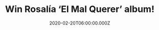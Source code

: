 ---
campaign-uuid: "c-3816d328-2c84-41ad-bcbe-bfa496e4e1d4"
type: "Competition"
category: "Music"
date: "2020-02-20T06:00:00.000Z"
end-date: "2020-03-20T23:59:00.000Z"
disable-form: false
is_promoted: false
has_entry_page: true
title: "Win Rosalía ‘El Mal Querer’ album!"
competition-description: "<p>Everybody’s talking about her. She’s everywhere. We are\
  \ talking about the talented Spanish singer Rosalía. The recent Grammy Award winner\
  \ is smashing every stage around the world and we want to give away her amazing\
  \ album ‘El Mal Querer’ to one lucky member.</p>\n<p>Are you her biggest fan? Click\
  \ below and it could be yours.</p>\n"
hero-header: "Win Rosalía ‘El Mal Querer’ album!"
terms-confirmation: "N/A"
banner-img: "https://assets.expresslyapp.com/asset-dad88663-6de1-424f-8547-4d97c8ba3618.jpg"
logo-left-href: "aaa.nme.com"
logo-left-image: "https://assets.expresslyapp.com/asset-510971e4-c7d4-4351-ac95-869bbb3249e8.jpg"
logo-left-title: "NME AAA"
bg-image-hero: "https://assets.expresslyapp.com/asset-9d946271-6397-443b-942d-6e04b3415005.jpg"
bg-image-first: "https://assets.expresslyapp.com/asset-1bfc2a00-66a4-4790-a29c-04c0e94c84fa.jpg"
section1-content: "<p>Brilliant. There is no other word to describe Rosalia’s second\
  \ album ‘El Mal Querer’. ‘Malamente’, ‘Pienso en tu mirá’, ‘Maldición’ are some\
  \ of her amazing hits you could find in her studio album.</p>\n<p>Think no more\
  \ and enter below for a chance to win it now.</p>\n<p>Good luck!</p>\n"
entry-title: "Win Rosalía ‘El Mal Querer’ album!"
entry-content: "<p>Enter the draw to win Rosalía ‘El Mal Querer’ album by completing\
  \ the form below before 23:59 on the 20th of March 2020.</p>\n"
has-winner: false
prize-description: "Rosalía ‘El Mal Querer’ album!"
special-conditions: "Multiple entries are allowed up to one every day.\r\n\r\nThis\
  \ competition is also available on: https://club.expressly.io/competitions/rosalia-el-mal-querer-album"
country-restrictions:
- "GB"
---